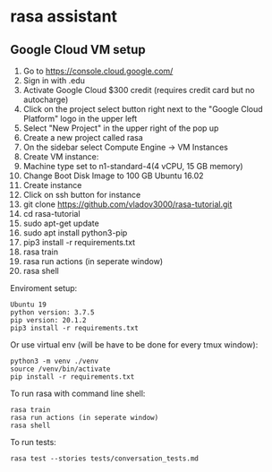 # rasa assistant

## Google Cloud VM setup

1. Go to https://console.cloud.google.com/
2. Sign in with .edu
3. Activate Google Cloud $300 credit (requires credit card but no autocharge)
3. Click on the project select button right next to the "Google Cloud Platform" logo in the upper left
4. Select "New Project" in the upper right of the pop up
5. Create a new project called rasa
6. On the sidebar select Compute Engine -> VM Instances
7. Create VM instance:
8. Machine type set to n1-standard-4(4 vCPU, 15 GB memory)
9. Change Boot Disk Image to 100 GB Ubuntu 16.02
10. Create instance
11. Click on ssh button for instance
12. git clone https://github.com/vladov3000/rasa-tutorial.git
12. cd rasa-tutorial
13. sudo apt-get update
14. sudo apt install python3-pip
15. pip3 install -r requirements.txt
16. rasa train
17. rasa run actions (in seperate window)
18. rasa shell

Enviroment setup:

    Ubuntu 19
    python version: 3.7.5
    pip version: 20.1.2
    pip3 install -r requirements.txt
    
Or use virtual env (will be have to be done for every tmux window):

    python3 -m venv ./venv
    source /venv/bin/activate
    pip install -r requirements.txt

To run rasa with command line shell:

    rasa train
    rasa run actions (in seperate window)
    rasa shell
    
To run tests:

    rasa test --stories tests/conversation_tests.md
